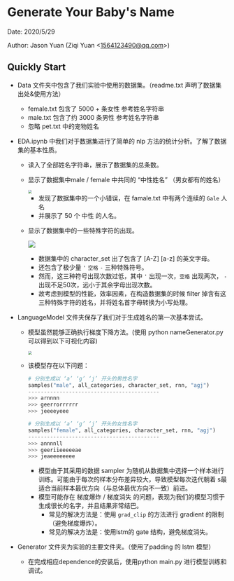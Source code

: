 # Generate Your Baby's Name

Date: 2020/5/29 

Author: Jason Yuan (Ziqi Yuan \<1564123490@qq.com\>)

## Quickly Start

-   Data 文件夹中包含了我们实验中使用的数据集。（readme.txt 声明了数据集出处&使用方法）

    -   female.txt 包含了 5000 + 条女性 参考姓名字符串
    -   male.txt 包含了约 3000  条男性 参考姓名字符串
    -   忽略 pet.txt 中的宠物姓名

-   EDA.ipynb 中我们对于数据集进行了简单的 nlp 方法的统计分析。了解了数据集的基本性质。

    -   读入了全部姓名字符串，展示了数据集的总条数。

    -   显示了数据集中male / female 中共同的 “中性姓名” （男女都有的姓名）

        <img src="/Users/yuanziqi/Desktop/学习资料/大三下/机器学习/assignment/PS3/asset/EDA1.png" style="zoom:50%;" />

        -   发现了数据集中的一个小错误，在 famale.txt 中有两个连续的 `Gale` 人名
        -   并展示了  50 个 中性 的人名。

    -   显示了数据集中的一些特殊字符的出现。

        ![](/Users/yuanziqi/Desktop/学习资料/大三下/机器学习/assignment/PS3/asset/EDA2.png)

        -   数据集中的 character_set 出了包含了 \[A-Z\] \[a-z\] 的英文字母。
        -   还包含了极少量 `'` `空格` `-` 三种特殊符号。
        -   然而，这三种符号出现次数过低，其中 `'` 出现一次，`空格` 出现两次， `-` 出现不足50次，远小于其余字母出现次数。
        -   故考虑到模型的性能，效率因素，在构造数据集的时候 filter 掉含有这三种特殊字符的姓名，并将姓名首字母转换为小写处理。

-   LanguageModel 文件夹保存了我们对于生成姓名的第一次基本尝试。

    -   模型虽然能够正确执行梯度下降方法。(使用 python nameGenerator.py 可以得到以下可视化内容)

        <img src="/Users/yuanziqi/Desktop/学习资料/大三下/机器学习/assignment/PS3/asset/attempt1.jpg" style="zoom:50%;" />

    -   该模型存在以下问题：

        ```python
        # 分别生成以 ‘a’ ‘g’ ‘j’ 开头的男性名字
        samples("male", all_categories, character_set, rnn, "agj")
        ------------------------------------------
        >>> arnnnn
        >>> geerrorrrrrr
        >>> jeeeeyeee
        
        # 分别生成以 ‘a’ ‘g’ ‘j’ 开头的女性名字
        samples("female", all_categories, character_set, rnn, "agj")
        ------------------------------------------
        >>> annnnll
        >>> geeriieeeeeae
        >>> jeaeeeeeeee
        ```

        -   模型由于其采用的数据 sampler 为随机从数据集中选择一个样本进行训练。可能由于每次的样本分布差异较大，导致模型每次迭代朝着	s最适合当前样本最优方向（与总体最优方向不一致）前进。
        -   模型可能存在 梯度爆炸 / 梯度消失 的问题，表现为我们的模型习惯于生成很长的名字，并且结果非常结巴。
            -   常见的解决方法是：使用 `grad_clip` 的方法进行 gradient 的限制（避免梯度爆炸）。
            -   常见的解决方法是：使用lstm的 gate 结构，避免梯度消失。

-   Generator 文件夹为实验的主要文件夹。（使用了padding 的 lstm 模型）
    -   在完成相应dependence的安装后，使用python main.py 进行模型训练和调试。